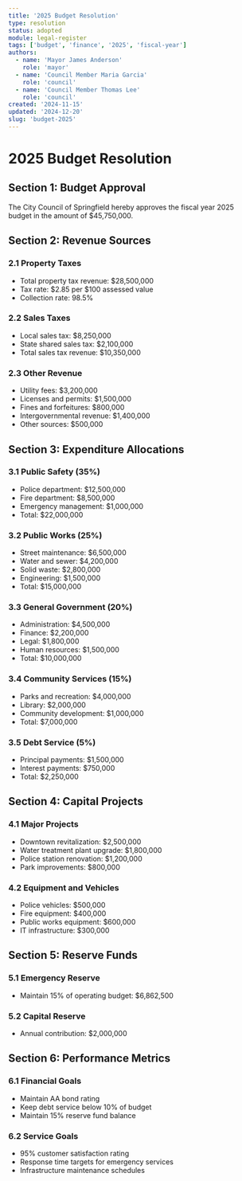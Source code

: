 ```yaml
---
title: '2025 Budget Resolution'
type: resolution
status: adopted
module: legal-register
tags: ['budget', 'finance', '2025', 'fiscal-year']
authors:
  - name: 'Mayor James Anderson'
    role: 'mayor'
  - name: 'Council Member Maria Garcia'
    role: 'council'
  - name: 'Council Member Thomas Lee'
    role: 'council'
created: '2024-11-15'
updated: '2024-12-20'
slug: 'budget-2025'
---
```


# 2025 Budget Resolution

## Section 1: Budget Approval

The City Council of Springfield hereby approves the fiscal year 2025 budget in
the amount of $45,750,000.

## Section 2: Revenue Sources

### 2.1 Property Taxes

- Total property tax revenue: $28,500,000
- Tax rate: $2.85 per $100 assessed value
- Collection rate: 98.5%

### 2.2 Sales Taxes

- Local sales tax: $8,250,000
- State shared sales tax: $2,100,000
- Total sales tax revenue: $10,350,000

### 2.3 Other Revenue

- Utility fees: $3,200,000
- Licenses and permits: $1,500,000
- Fines and forfeitures: $800,000
- Intergovernmental revenue: $1,400,000
- Other sources: $500,000

## Section 3: Expenditure Allocations

### 3.1 Public Safety (35%)

- Police department: $12,500,000
- Fire department: $8,500,000
- Emergency management: $1,000,000
- Total: $22,000,000

### 3.2 Public Works (25%)

- Street maintenance: $6,500,000
- Water and sewer: $4,200,000
- Solid waste: $2,800,000
- Engineering: $1,500,000
- Total: $15,000,000

### 3.3 General Government (20%)

- Administration: $4,500,000
- Finance: $2,200,000
- Legal: $1,800,000
- Human resources: $1,500,000
- Total: $10,000,000

### 3.4 Community Services (15%)

- Parks and recreation: $4,000,000
- Library: $2,000,000
- Community development: $1,000,000
- Total: $7,000,000

### 3.5 Debt Service (5%)

- Principal payments: $1,500,000
- Interest payments: $750,000
- Total: $2,250,000

## Section 4: Capital Projects

### 4.1 Major Projects

- Downtown revitalization: $2,500,000
- Water treatment plant upgrade: $1,800,000
- Police station renovation: $1,200,000
- Park improvements: $800,000

### 4.2 Equipment and Vehicles

- Police vehicles: $500,000
- Fire equipment: $400,000
- Public works equipment: $600,000
- IT infrastructure: $300,000

## Section 5: Reserve Funds

### 5.1 Emergency Reserve

- Maintain 15% of operating budget: $6,862,500

### 5.2 Capital Reserve

- Annual contribution: $2,000,000

## Section 6: Performance Metrics

### 6.1 Financial Goals

- Maintain AA bond rating
- Keep debt service below 10% of budget
- Maintain 15% reserve fund balance

### 6.2 Service Goals

- 95% customer satisfaction rating
- Response time targets for emergency services
- Infrastructure maintenance schedules
